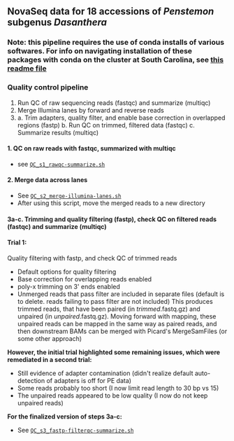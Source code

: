 ## NovaSeq data for 18 accessions of *Penstemon* subgenus *Dasanthera*

### Note: this pipeline requires the use of conda installs of various softwares. For info on navigating installation of these packages with conda on the cluster at South Carolina, see [this readme file](/conda_info/README.md)

### Quality control pipeline
1. Run QC of raw sequencing reads (fastqc) and summarize (multiqc)
2. Merge Illumina lanes by forward and reverse reads
3. 
    a. Trim adapters, quality filter, and enable base correction in overlapped regions (fastp)
    b. Run QC on trimmed, filtered data (fastqc)
    c. Summarize results (multiqc)



#### 1. QC on raw reads with fastqc, summarized with multiqc
* see [`QC_s1_rawqc-summarize.sh`](QC_s1_rawqc-summarize.sh)


#### 2. Merge data across lanes
* See [`QC_s2_merge-illumina-lanes.sh`](QC_s2_merge-illumina-lanes.sh)
* After using this script, move the merged reads to a new directory





#### 3a-c. Trimming and quality filtering (fastp), check QC on filtered reads (fastqc) and summarize (multiqc)
#### Trial 1:
Quality filtering with fastp, and check QC of trimmed reads
* Default options for quality filtering
* Base correction for overlapping reads enabled
* poly-x trimming on 3' ends enabled
* Unmerged reads that pass filter are included in separate files (default is to delete. reads failing to pass filter are not included)
This produces trimmed reads, that have been paired (in *trimmed*.fastq.gz) and unpaired (in *unpaired*.fastq.gz).
Moving forward with mapping, these unpaired reads can be mapped in the same way as paired reads, and then downstream BAMs can be merged with Picard's MergeSamFiles (or some other approach) 

**However, the initial trial highlighted some remaining issues, which were remediated in a second trial:**
* Still evidence of adapter contamination (didn't realize default auto-detection of adapters is off for PE data)
* Some reads probably too short (I now limit read length to 30 bp vs 15)
* The unpaired reads appeared to be low quality (I now do not keep unpaired reads)

**For the finalized version of steps 3a-c:**
* See [`QC_s3_fastp-filterqc-summarize.sh`](QC_s3_fastp-filterqc-summarize.sh)


